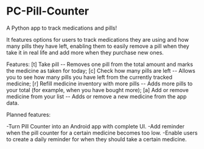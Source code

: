# PC-Pill-Counter
A Python app to track medications and pills!

It features options for users to track medications they are using and how many pills they have left, enabling them to easily remove a pill when they take it in real life and add more when they purchase new ones.

Features:
    [t] Take pill -- Removes one pill from the total amount and marks the medicine as taken for today;
    [c] Check how many pills are left -- Allows you to see how many pills you have left from the currently tracked medicine;
    [r] Refill medicine inventory with more pills -- Adds more pills to your total (for example, when you have bought more);
    [a] Add or remove medicine from your list -- Adds or remove a new medicine from the app data.

Planned features:

-Turn Pill Counter into an Android app with complete UI.
-Add reminder when the pill counter for a certain medicine becomes too low.
-Enable users to create a daily reminder for when they should take a certain medicine.
